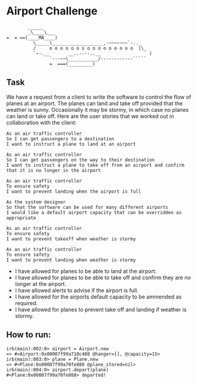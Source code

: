 Airport Challenge
=================

```
        ______
        _\____\___
=  = ==(____MA____)
          \_____\___________________,-~~~~~~~`-.._
          /     o o o o o o o o o o o o o o o o  |\_
          `~-.__       __..----..__                  )
                `---~~\___________/------------`````
                =  ===(_________)

```

## Task

We have a request from a client to write the software to control the flow of planes at an airport. The planes can land and take off provided that the weather is sunny. Occasionally it may be stormy, in which case no planes can land or take off.  Here are the user stories that we worked out in collaboration with the client:

```
As an air traffic controller 
So I can get passengers to a destination 
I want to instruct a plane to land at an airport

As an air traffic controller 
So I can get passengers on the way to their destination 
I want to instruct a plane to take off from an airport and confirm that it is no longer in the airport

As an air traffic controller 
To ensure safety 
I want to prevent landing when the airport is full 

As the system designer
So that the software can be used for many different airports
I would like a default airport capacity that can be overridden as appropriate

As an air traffic controller 
To ensure safety 
I want to prevent takeoff when weather is stormy 

As an air traffic controller 
To ensure safety 
I want to prevent landing when weather is stormy 
```

- I have allowed for planes to be able to land at the airport. 
- I have allowed for planes to be able to take off and confirm they are no longer at the airport.
- I have allowed alerts to advise if the airport is full.
- I have allowed for the airports default capacity to be ammended as required.
- I have allowed for planes to prevent take off and landing if weather is stormy.

## How to run:

```
irb(main):002:0> airport = Airport.new
=> #<Airport:0x00007f99a710c488 @hanger=[], @capacity=15>
irb(main):003:0> plane = Plane.new
=> #<Plane:0x00007f99a70fe888 @plane_stored=nil>
irb(main):004:0> airport.depart(plane)
#<Plane:0x00007f99a70fe888> departed!
```
